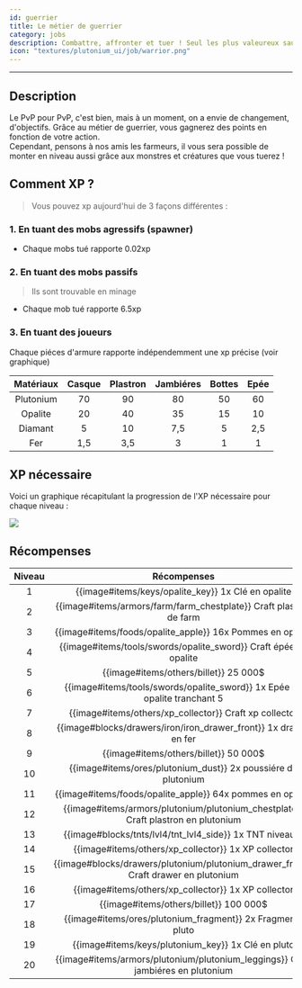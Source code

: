 ```yaml
---
id: guerrier
title: Le métier de guerrier
category: jobs
description: Combattre, affronter et tuer ! Seul les plus valeureux sauront atteindre la fin de cet objectif.
icon: "textures/plutonium_ui/job/warrior.png"
---
```

___
## Description

Le PvP pour PvP, c'est bien, mais à un moment, on a envie de changement, d'objectifs. Grâce au métier de guerrier, vous gagnerez des points en fonction de votre action.  
Cependant, pensons à nos amis les farmeurs, il vous sera possible de monter en niveau aussi grâce aux monstres et créatures que vous tuerez !

## Comment XP ?

> Vous pouvez xp aujourd'hui de 3 façons différentes :

### 1. En tuant des mobs agressifs (spawner)

- Chaque mobs tué rapporte 0.02xp

### 2. En tuant des mobs passifs

> Ils sont trouvable en minage

- Chaque mob tué rapporte 6.5xp 

### 3. En tuant des joueurs

Chaque piéces d'armure rapporte indépendemment une xp précise (voir graphique)

Matériaux | Casque | Plastron | Jambiéres | Bottes | Epée 
:----: | :---------: | :---------: | :---------: | :---------:| :---------: 
Plutonium | 70 | 90 | 80 | 50 | 60
Opalite | 20 | 40 | 35 | 15 | 10
Diamant | 5 | 10 | 7,5 | 5 | 2,5
Fer | 1,5 | 3,5 | 3 | 1 | 1

## XP nécessaire

Voici un graphique récapitulant la progression de l'XP nécessaire pour chaque niveau :  

<img style="margin: 0 auto;" src="https://user-images.githubusercontent.com/109299545/179062119-d4ceae2f-0a9e-4d0b-a375-7fd3b3452178.PNG">

## Récompenses

Niveau | Récompenses
:----: | :---------: 
1 | {{image#items/keys/opalite_key}} 1x Clé en opalite 
2 | {{image#items/armors/farm/farm_chestplate}} Craft plastron de farm 
3 | {{image#items/foods/opalite_apple}} 16x Pommes en opalite 
4 | {{image#items/tools/swords/opalite_sword}} Craft épée en opalite 
5 | {{image#items/others/billet}} 25 000$ 
6 | {{image#items/tools/swords/opalite_sword}} 1x Epée en opalite tranchant 5 
7 | {{image#items/others/xp_collector}} Craft xp collector 
8 | {{image#blocks/drawers/iron/iron_drawer_front}} 1x drawer en fer 
9 | {{image#items/others/billet}} 50 000$ 
10 | {{image#items/ores/plutonium_dust}} 2x poussiére de plutonium 
11 | {{image#items/foods/opalite_apple}} 64x pommes en opalite 
12 | {{image#items/armors/plutonium/plutonium_chestplate}} Craft plastron en plutonium 
13 | {{image#blocks/tnts/lvl4/tnt_lvl4_side}} 1x TNT niveau 4
14 | {{image#items/others/xp_collector}} 1x XP collector 
15 | {{image#blocks/drawers/plutonium/plutonium_drawer_front}} Craft drawer en plutonium 
16 | {{image#items/others/xp_collector}} 1x XP collector 
17 | {{image#items/others/billet}} 100 000$ 
18 | {{image#items/ores/plutonium_fragment}} 2x Fragments pluto 
19 | {{image#items/keys/plutonium_key}} 1x Clé en pluto 
20 | {{image#items/armors/plutonium/plutonium_leggings}} Craft jambiéres en plutonium